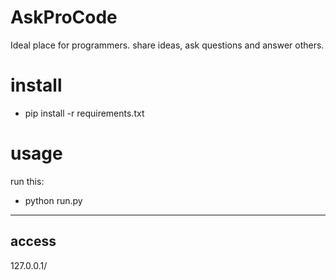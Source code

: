 # AskProCode
Ideal place for programmers. share ideas, ask questions and answer others.

install
=======
- pip install -r requirements.txt

usage
=====
run this:
- python run.py
---
access
------
127.0.0.1/